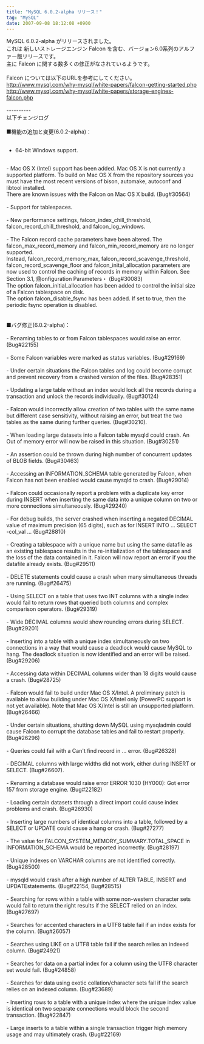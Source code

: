 ```yaml
---
title: "MySQL 6.0.2-alpha リリース！"
tag: "MySQL"
date: 2007-09-08 18:12:08 +0900
---
```


MySQL 6.0.2-alpha がリリースされました。<br>
これは 新しいストレージエンジン Falcon を含む、バージョン6.0系列のアルファー版リリースです。<br>
主に Falcon に関する数多くの修正がなされているようです。<br>
<br>
Falcon については以下のURLを参考にしてください。<br>
 http://www.mysql.com/why-mysql/white-papers/falcon-getting-started.php<br>
 http://www.mysql.com/why-mysql/white-papers/storage-engines-falcon.php<br>
<br>
----------<br>
以下チェンジログ<br>
<br>
■機能の追加と変更(6.0.2-alpha)：<br>
<br>
 - 64-bit Windows support.<br>
<br>
 - Mac OS X (Intel) support has been added. Mac OS X is not currently a supported platform. To build on Mac OS X from the repository sources you must have the most recent versions of bison, automake, autoconf and libtool installed.<br>
 There are known issues with the Falcon on Mac OS X build. (Bug#30564)<br>
<br>
 - Support for tablespaces.<br>
<br>
 - New performance settings, falcon_index_chill_threshold, falcon_record_chill_threshold, and falcon_log_windows.<br>
<br>
 - The Falcon record cache parameters have been altered. The falcon_max_record_memory and falcon_min_record_memory are no longer supported.<br>
 Instead, falcon_record_memory_max, falcon_record_scavenge_threshold, falcon_record_scavenge_floor and falcon_inital_allocation parameters are now used to control the caching of records in memory within Falcon. See Section 3.1, 鼎onfiguration Parameters・ (Bug#30083)<br>
 The option falcon_initial_allocation has been added to control the initial size of a Falcon tablespace on disk.<br>
 The option falcon_disable_fsync has been added. If set to true, then the periodic fsync operation is disabled.<br>
<br>
<br>
■バグ修正(6.0.2-alpha)：<br>
<br>
 - Renaming tables to or from Falcon tablespaces would raise an error. (Bug#22155)<br>
<br>
 - Some Falcon variables were marked as status variables. (Bug#29169)<br>
<br>
 - Under certain situations the Falcon tables and log could become corrupt and prevent recovery from a crashed version of the files. (Bug#28351)<br>
<br>
 - Updating a large table without an index would lock all the records during a transaction and unlock the records individually. (Bug#30124)<br>
<br>
 - Falcon would incorrectly allow creation of two tables with the same name but different case sensitivity, without raising an error, but treat the two tables as the same during further queries. (Bug#30210).<br>
<br>
 - When loading large datasets into a Falcon table mysqld could crash. An Out of memory error will now be raised in this situation. (Bug#30251)<br>
<br>
 - An assertion could be thrown during high number of concurrent updates of BLOB fields. (Bug#30463)<br>
<br>
 - Accessing an INFORMATION_SCHEMA table generated by Falcon, when Falcon has not been enabled would cause mysqld to crash. (Bug#29014)<br>
<br>
 - Falcon could occasionally report a problem with a duplicate key error during INSERT when inserting the same data into a unique column on two or more connections simultaneously. (Bug#29240)<br>
<br>
 - For debug builds, the server crashed when inserting a negated DECIMAL value of maximum precision (65 digits), such as for INSERT INTO ... SELECT -col_val ... (Bug#28810)<br>
<br>
 - Creating a tablespace with a unique name but using the same datafile as an existing tablespace results in the re-initialization of the tablespace and the loss of the data contained in it. Falcon will now report an error if you the datafile already exists. (Bug#29511)<br>
<br>
 - DELETE statements could cause a crash when many simultaneous threads are running. (Bug#26475)<br>
<br>
 - Using SELECT on a table that uses two INT columns with a single index would fail to return rows that queried both columns and complex comparison operators. (Bug#29319)<br>
<br>
 - Wide DECIMAL columns would show rounding errors during SELECT. (Bug#29201)<br>
<br>
 - Inserting into a table with a unique index simultaneously on two connections in a way that would cause a deadlock would cause MySQL to hang. The deadlock situation is now identified and an error will be raised. (Bug#29206)<br>
<br>
 - Accessing data within DECIMAL columns wider than 18 digits would cause a crash. (Bug#28725)<br>
<br>
 - Falcon would fail to build under Mac OS X/Intel. A preliminary patch is available to allow building under Mac OS X/Intel only (PowerPC support is not yet available). Note that Mac OS X/Intel is still an unsupported platform. (Bug#26466)<br>
<br>
 - Under certain situations, shutting down MySQL using mysqladmin could cause Falcon to corrupt the database tables and fail to restart properly. (Bug#26296)<br>
<br>
 - Queries could fail with a Can't find record in ... error. (Bug#26328)<br>
<br>
 - DECIMAL columns with large widths did not work, either during INSERT or SELECT. (Bug#26607).<br>
<br>
 - Renaming a database would raise error ERROR 1030 (HY000): Got error 157 from storage engine. (Bug#22182)<br>
<br>
 - Loading certain datasets through a direct import could cause index problems and crash. (Bug#26930)<br>
<br>
 - Inserting large numbers of identical columns into a table, followed by a SELECT or UPDATE could cause a hang or crash. (Bug#27277)<br>
<br>
 - The value for FALCON_SYSTEM_MEMORY_SUMMARY.TOTAL_SPACE in INFORMATION_SCHEMA would be reported incorrectly. (Bug#28197)<br>
<br>
 - Unique indexes on VARCHAR columns are not identified correctly. (Bug#28500)<br>
<br>
 - mysqld would crash after a high number of ALTER TABLE, INSERT and UPDATEstatements. (Bug#22154, Bug#28515)<br>
<br>
 - Searching for rows within a table with some non-western character sets would fail to return the right results if the SELECT relied on an index. (Bug#27697)<br>
<br>
 - Searches for accented characters in a UTF8 table fail if an index exists for the column. (Bug#26057)<br>
<br>
 - Searches using LIKE on a UTF8 table fail if the search relies an indexed column. (Bug#24921)<br>
<br>
 - Searches for data on a partial index for a column using the UTF8 character set would fail. (Bug#24858)<br>
<br>
 - Searches for data using exotic collation/character sets fail if the search relies on an indexed column. (Bug#23689)<br>
<br>
 - Inserting rows to a table with a unique index where the unique index value is identical on two separate connections would block the second transaction. (Bug#22847)<br>
<br>
 - Large inserts to a table within a single transaction trigger high memory usage and may ultimately crash. (Bug#22169)<br>
<br>
<br>

